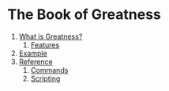 The Book of Greatness
=====================

1. [What is Greatness?](about/index.md)
    1. [Features](about/features.md)
2. [Example](examples/index.md)
3. [Reference](reference/index.md)
    1. [Commands](reference/commands.md)
    2. [Scripting](reference/scripting.md)
